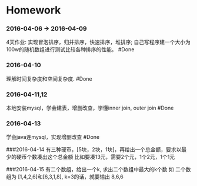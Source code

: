 # Homework
### 2016-04-06 -> 2016-04-09
4天作业: 实现冒泡排序，归并排序，快速排序，堆排序; 自己写程序建一个大小为100w的随机数组进行测试比较各种排序的性能。
#Done
### 2016-04-10
理解时间复杂度和空间复杂度.
#Done
### 2016-04-11,12
本地安装mysql，学会建表，增删改查，学懂inner join, outer join
#Done
### 2016-04-13
学会java连mysql，实现增删改查
#Done

###2016-04-14
有三种硬币，[5块，2块，1块]，再给出一个总金额，要求以最少的硬币个数凑出这个总金额
比如要凑13元，需要2个元，1个2元，1个1元

###2016-04-15
有二个数组，给出一个k, 求出二个数组中最大的k个数
如 二个数组为 [1,4,2,6]和[6,3,1,8], k=3的话，就要输出 8,6,6
